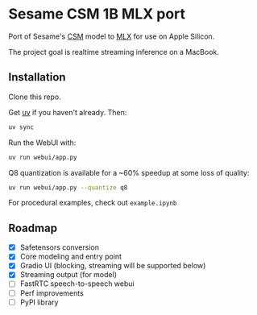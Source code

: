 # Sesame CSM 1B MLX port

Port of Sesame's [CSM](https://github.com/SesameAILabs/csm) model to [MLX](https://github.com/ml-explore/mlx) for use on Apple Silicon.

The project goal is realtime streaming inference on a MacBook.

## Installation

Clone this repo.

Get [uv](https://docs.astral.sh/uv/getting-started/installation/) if you haven't already. Then:

```bash
uv sync
```

Run the WebUI with:

```bash
uv run webui/app.py
```

Q8 quantization is available for a ~60% speedup at some loss of quality:

```bash
uv run webui/app.py --quantize q8
```

For procedural examples, check out `example.ipynb`

## Roadmap

- [x] Safetensors conversion
- [x] Core modeling and entry point
- [x] Gradio UI (blocking, streaming will be supported below)
- [x] Streaming output (for model)
- [ ] FastRTC speech-to-speech webui
- [ ] Perf improvements
- [ ] PyPI library

